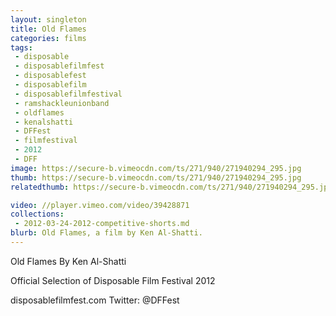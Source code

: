 ```yaml
---
layout: singleton
title: Old Flames
categories: films
tags:
 - disposable
 - disposablefilmfest
 - disposablefest
 - disposablefilm
 - disposablefilmfestival
 - ramshackleunionband
 - oldflames
 - kenalshatti
 - DFFest
 - filmfestival
 - 2012
 - DFF
image: https://secure-b.vimeocdn.com/ts/271/940/271940294_295.jpg
thumb: https://secure-b.vimeocdn.com/ts/271/940/271940294_295.jpg
relatedthumb: https://secure-b.vimeocdn.com/ts/271/940/271940294_295.jpg

video: //player.vimeo.com/video/39428871
collections:
 - 2012-03-24-2012-competitive-shorts.md
blurb: Old Flames, a film by Ken Al-Shatti.
---
```


Old Flames
By Ken Al-Shatti

Official Selection of Disposable Film Festival 2012

disposablefilmfest.com
Twitter: @DFFest